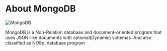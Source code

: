 # About MongoDB

<img src="https://th.bing.com/th/id/OIP.7DfPlLIngzN5xxUvcc4tUgHaCO?w=324&h=104&c=7&r=0&o=5&dpr=1.3&pid=1.7" alt="MongoDB">
   
  MongoDB is a Non-Relation database and document-oriented program that uses JSON-like documents with optional(Dynamic) schemas. And also classified as NOSql    database program

  
